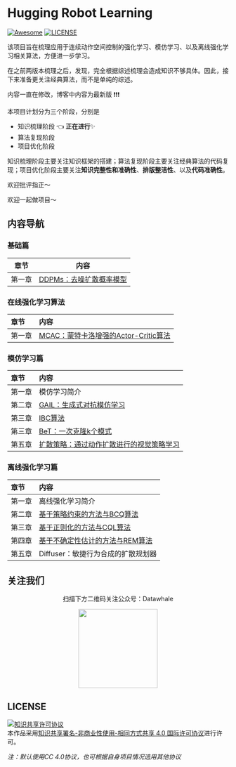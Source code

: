 # Hugging Robot Learning

[![Awesome](https://awesome.re/badge.svg)](https://awesome.re) [![LICENSE](https://img.shields.io/badge/license-Anti%20996-blue.svg)](https://github.com/996icu/996.ICU/blob/master/LICENSE)

该项目旨在梳理应用于连续动作空间控制的强化学习、模仿学习、以及离线强化学习相关算法，方便进一步学习。

在之前两版本梳理之后，发现，完全根据综述梳理会造成知识不够具体。因此，接下来准备更关注经典算法，而不是单纯的综述。

内容一直在修改，博客中内容为最新版 :exclamation::exclamation::exclamation:



本项目计划分为三个阶段，分别是

- 知识梳理阶段 :point_left: **正在进行**:sparkles:
- 算法复现阶段 
- 项目优化阶段 

知识梳理阶段主要关注知识框架的搭建；算法复现阶段主要关注经典算法的代码复现；项目优化阶段主要关注**知识完整性和准确性**、**排版整洁性**、以及**代码准确性**。

欢迎批评指正～

欢迎一起做项目～



## 内容导航

### 基础篇

| 章节   | 内容                                                         |
| ------ | ------------------------------------------------------------ |
| 第一章 | [DDPMs：去噪扩散概率模型](https://www.robotech.ink/index.php/Foundation-Model/172.html) |



### 在线强化学习算法

| 章节   | 内容                                                         |
| :----- | :----------------------------------------------------------- |
| 第一章 | [MCAC：蒙特卡洛增强的Actor-Critic算法](https://www.robotech.ink/index.php/RL/139.html) |



### 模仿学习篇

| 章节   | 内容                                                         |
| :----- | :----------------------------------------------------------- |
| 第一章 | 模仿学习简介                                                 |
| 第二章 | [GAIL：生成式对抗模仿学习](https://www.robotech.ink/index.php/IL/187.html) |
| 第三章 | [IBC算法](https://www.robotech.ink/index.php/Manipulation/232.html) |
| 第三章 | [BeT：一次克隆k个模式](https://www.robotech.ink/index.php/Manipulation/224.html) |
| 第五章 | [扩散策略：通过动作扩散进行的视觉策略学习](https://www.robotech.ink/index.php/IL/106.html) |



### 离线强化学习篇

| 章节   | 内容                                                         |
| :----- | :----------------------------------------------------------- |
| 第一章 | 离线强化学习简介                                             |
| 第二章 | [基于策略约束的方法与BCQ算法](https://www.robotech.ink/index.php/Offline-RL/181.html) |
| 第三章 | [基于正则化的方法与CQL算法](https://www.robotech.ink/index.php/Offline-RL/120.html) |
| 第四章 | [基于不确定性估计的方法与REM算法](https://www.robotech.ink/index.php/Offline-RL/191.html) |
| 第五章 | Diffuser：敏捷行为合成的扩散规划器                           |





## 关注我们

<div align=center>
<p>扫描下方二维码关注公众号：Datawhale</p>
<img src="https://raw.githubusercontent.com/datawhalechina/pumpkin-book/master/res/qrcode.jpeg" width = "180" height = "180">
</div>


## LICENSE

<a rel="license" href="http://creativecommons.org/licenses/by-nc-sa/4.0/"><img alt="知识共享许可协议" style="border-width:0" src="https://img.shields.io/badge/license-CC%20BY--NC--SA%204.0-lightgrey" /></a><br />本作品采用<a rel="license" href="http://creativecommons.org/licenses/by-nc-sa/4.0/">知识共享署名-非商业性使用-相同方式共享 4.0 国际许可协议</a>进行许可。

*注：默认使用CC 4.0协议，也可根据自身项目情况选用其他协议*
